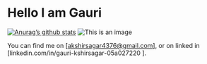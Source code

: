 # Hello I am Gauri



[![Anurag’s github stats](https://github-readme-stats.vercel.app/api?username=Gauri2121)](https://github.com/Gauri2121)
![This is an image](https://myoctocat.com/assets/images/base-octocat.svg)
<!-- Actual text -->

You can find me on [akshirsagar4376@gmail.com], or on linked in [linkedin.com/in/gauri-kshirsagar-05a027220
].

<!-- Icons -->

[1.2]: http://i.imgur.com/wWzX9uB.png (twitter icon without padding)
[2.2]: https://raw.githubusercontent.com/MartinHeinz/MartinHeinz/master/linkedin-3-16.png (LinkedIn icon without padding)

<!-- linkedin.com/in/gauri-kshirsagar-05a027220
--1>

[1]: https://twitter.com/Martin_Heinz_
[2]: https://www.linkedin.com/in/heinz-martin/
